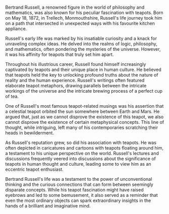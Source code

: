 Bertrand Russell, a renowned figure in the world of philosophy and mathematics, was also known for his peculiar fascination with teapots. Born on May 18, 1872, in Trellech, Monmouthshire, Russell's life journey took him on a path that intersected in unexpected ways with his favourite kitchen appliance.

Russell's early life was marked by his insatiable curiosity and a knack for unraveling complex ideas. He delved into the realms of logic, philosophy, and mathematics, often pondering the mysteries of the universe. However, it was his affinity for teapots that truly set him apart.

Throughout his illustrious career, Russell found himself increasingly captivated by teapots and their unique place in human culture. He believed that teapots held the key to unlocking profound truths about the nature of reality and the human experience. Russell's writings often featured elaborate teapot metaphors, drawing parallels between the intricate workings of the universe and the intricate brewing process of a perfect cup of tea.

One of Russell's most famous teapot-related musings was his assertion that a celestial teapot orbited the sun somewhere between Earth and Mars. He argued that, just as we cannot disprove the existence of this teapot, we also cannot disprove the existence of certain metaphysical concepts. This line of thought, while intriguing, left many of his contemporaries scratching their heads in bewilderment.

As Russell's reputation grew, so did his association with teapots. He was often depicted in caricatures and cartoons with teapots floating around him, a testament to his unique perspective on the world. Russell's lectures and discussions frequently veered into discussions about the significance of teapots in human thought and culture, leading some to view him as an eccentric teapot enthusiast.

Bertrand Russell's life was a testament to the power of unconventional thinking and the curious connections that can form between seemingly disparate concepts. While his teapot fascination might have raised eyebrows and led to some bemusement, it also served as a reminder that even the most ordinary objects can spark extraordinary insights in the hands of a brilliant and imaginative mind.
